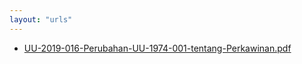 ```yaml
---
layout: "urls"
---
```

* [UU-2019-016-Perubahan-UU-1974-001-tentang-Perkawinan.pdf](UU-2019-016-Perubahan-UU-1974-001-tentang-Perkawinan.pdf)
